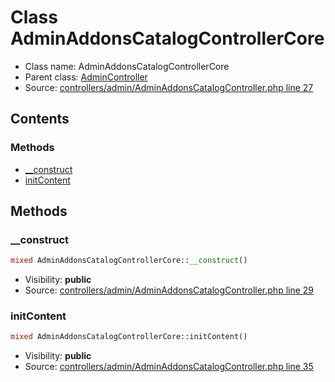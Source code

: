 Class AdminAddonsCatalogControllerCore
=====================





* Class name: AdminAddonsCatalogControllerCore
* Parent class: [AdminController](class.AdminControllerCore.md)
* Source: [controllers/admin/AdminAddonsCatalogController.php line 27](https://github.com/PrestaShop/PrestaShop/blob/1.6.0.12/controllers/admin/AdminAddonsCatalogController.php#L27)


Contents
--------



### Methods

* [__construct](#method-__construct)
* [initContent](#method-initContent)






Methods
-------


### <a name="method-__construct"></a>__construct

```php
mixed AdminAddonsCatalogControllerCore::__construct()
```





* Visibility: **public**
* Source: [controllers/admin/AdminAddonsCatalogController.php line 29](https://github.com/PrestaShop/PrestaShop/blob/1.6.0.12/controllers/admin/AdminAddonsCatalogController.php#L29)




### <a name="method-initContent"></a>initContent

```php
mixed AdminAddonsCatalogControllerCore::initContent()
```





* Visibility: **public**
* Source: [controllers/admin/AdminAddonsCatalogController.php line 35](https://github.com/PrestaShop/PrestaShop/blob/1.6.0.12/controllers/admin/AdminAddonsCatalogController.php#L35)



